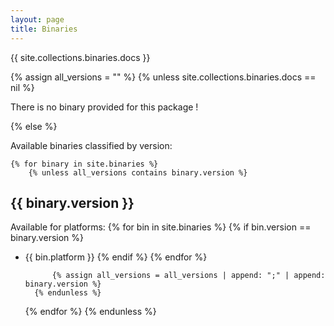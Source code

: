 ```yaml
---
layout: page
title: Binaries
---
```



{{ site.collections.binaries.docs }}

{% assign all_versions = "" %}
{% unless site.collections.binaries.docs == nil %}

There is no binary provided for this package ! 

{% else %}

Available binaries classified by version:

	{% for binary in site.binaries %}
		{% unless all_versions contains binary.version %}
## {{ binary.version }}

Available for platforms:
			{% for bin in site.binaries %}
				{% if bin.version == binary.version %}
+ {{ bin.platform }}
				{% endif %}
			{% endfor %}
			
			{% assign all_versions = all_versions | append: ";" | append: binary.version %}
		{% endunless %}
	{% endfor %}
{% endunless %}


